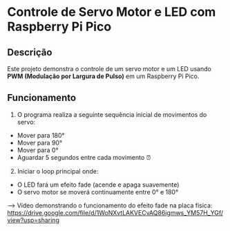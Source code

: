 # Controle de Servo Motor e LED com Raspberry Pi Pico

## Descrição
Este projeto demonstra o controle de um servo motor e um LED usando **PWM (Modulação por Largura de Pulso)** em um Raspberry Pi Pico.

## Funcionamento
1. O programa realiza a seguinte sequência inicial de movimentos do servo: <br>
- Mover para 180°
- Mover para 90°
- Mover para 0°
- Aguardar 5 segundos entre cada movimento ⏰

2. Iniciar o loop principal onde:
- O LED fará um efeito fade (acende e apaga suavemente)
- O servo motor se moverá continuamente entre 0° e 180°

--> Vídeo demonstrando o funcionamento do efeito fade na placa física: https://drive.google.com/file/d/1WoNXvtLAKVECvAQ86igmws_YM57H_YGf/view?usp=sharing
